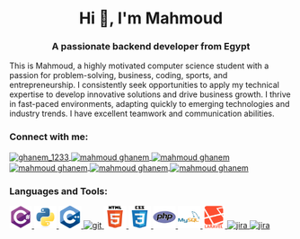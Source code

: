 <h1 style="text-align:center;">Hi 👋, I'm Mahmoud</h1>
<h3 style="text-align:center;">A passionate backend developer from Egypt</h3>
<p>This is Mahmoud, a highly motivated computer science student with a passion for problem-solving, business, coding, sports, and entrepreneurship. I consistently seek opportunities to apply my technical expertise to develop innovative solutions and drive business growth. I thrive in fast-paced environments, adapting quickly to emerging technologies and industry trends. I have excellent teamwork and communication abilities.</p>
<h3>Connect with me:</h3>
<p> 
  <a href="https://twitter.com/ghanem_1233" target="_blank">
    <img align="center" src="https://raw.githubusercontent.com/rahuldkjain/github-profile-readme-generator/master/src/images/icons/social/twitter.svg" alt="ghanem_1233" height="30" width="40"/>
  </a>
  <a href="https://www.linkedin.com/in/mahmoud-ghanem-3838831ba" target="_blank">
    <img align="center" src="https://raw.githubusercontent.com/rahuldkjain/github-profile-readme-generator/master/src/images/icons/social/linked-in-alt.svg" alt="mahmoud ghanem" height="30" width="40" />
  </a>
  <a href="https://www.facebook.com/profile.php?id=100076644910566" target="_blank">
    <img align="center" src="https://raw.githubusercontent.com/rahuldkjain/github-profile-readme-generator/master/src/images/icons/social/facebook.svg" alt="mahmoud ghanem" height="30" width="40" />
  </a> 
  <a href="https://www.youtube.com/channel/ucgyr8m3fgnvks59zdeglrpq" target="_blank">
    <img align="center" src="https://raw.githubusercontent.com/rahuldkjain/github-profile-readme-generator/master/src/images/icons/social/youtube.svg" alt="mahmoud ghanem" height="30" width="40" />
  </a> 
  <a href="https://codeforces.com/profile/ghaanem" target="_blank">
    <img align="center" src="https://cdn.iconscout.com/icon/free/png-512/free-code-forces-3521352-2944796.png" alt="mahmoud ghanem" height="40" width="40" />
  </a> 
  <a href="https://leetcode.com/moghanem345/" target="_blank">
    <img align="center" src="https://leetcode.com/_next/static/images/logo-dark-c96c407d175e36c81e236fcfdd682a0b.png" alt="mahmoud ghanem" height="40" width="40" />
  </a> 
</p>
<h3>Languages and Tools:</h3>
<p> 
  <a href="https://www.w3schools.com/cs/" target="_blank">
    <img src="https://raw.githubusercontent.com/devicons/devicon/master/icons/csharp/csharp-original.svg" alt="csharp" width="40" height="40"/>
  </a> 
  <a href="https://www.python.org" target="_blank">
    <img src="https://raw.githubusercontent.com/devicons/devicon/master/icons/python/python-original.svg" alt="python" width="40" height="40"/>
  </a> 
  <a href="https://www.w3schools.com/cpp/" target="_blank">
    <img src="https://raw.githubusercontent.com/devicons/devicon/master/icons/cplusplus/cplusplus-original.svg" alt="cplusplus" width="40" height="40"/>
  </a> 
  <a href="https://git-scm.com/" target="_blank">
    <img src="https://www.vectorlogo.zone/logos/git-scm/git-scm-icon.svg" alt="git" width="40" height="40"/>
  </a> 
  <a href="https://www.w3.org/html/" target="_blank">
    <img src="https://raw.githubusercontent.com/devicons/devicon/master/icons/html5/html5-original-wordmark.svg" alt="html5" width="40" height="40"/>
  </a> 
  <a href="https://www.w3schools.com/css/" target="_blank">
    <img src="https://raw.githubusercontent.com/devicons/devicon/master/icons/css3/css3-original-wordmark.svg" alt="css3" width="40" height="40"/>
  </a> 
  <a href="https://www.php.net" target="_blank">
    <img src="https://raw.githubusercontent.com/devicons/devicon/master/icons/php/php-original.svg" alt="php" width="40" height="40"/>
  </a> 
  <a href="https://www.mysql.com/" target="_blank">
    <img src="https://raw.githubusercontent.com/devicons/devicon/master/icons/mysql/mysql-original-wordmark.svg" alt="mysql" width="40" height="40"/>
  </a> 
  <a href="https://laravel.com/" target="_blank">
    <img src="https://raw.githubusercontent.com/devicons/devicon/master/icons/laravel/laravel-plain-wordmark.svg" alt="laravel" width="40" height="40"/>
  </a> 
  <a href="https://www.atlassian.com/software/jira" target="_blank">
    <img src="https://img.icons8.com/?size=512&id=orocpah5ues6&format=png" alt="jira" width="40" height="40"/>
  </a> 
  <a href="https://powerbi.microsoft.com/en-au/" target="_blank">
    <img src="https://logos-world.net/wp-content/uploads/2022/02/power-bi-logo-700x394.png" alt="jira" width="65" height="40"/>
  </a> 
</p>
